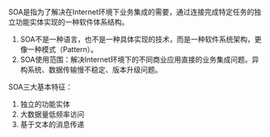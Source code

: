 SOA是指为了解决在Internet环境下业务集成的需要，通过连接完成特定任务的独立功能实体实现的一种软件体系结构。
1. SOA不是一种语言，也不是一种具体实现的技术，而是一种软件系统架构，更像一种模式（Pattern）。
2. SOA使用范围：解决Internet环境下的不同商业应用直接的业务集成问题。异构系统、数据传输慢不稳定、版本升级问题。

SOA三大基本特征：
1. 独立的功能实体
2. 大数据量低频率访问
3. 基于文本的消息传递